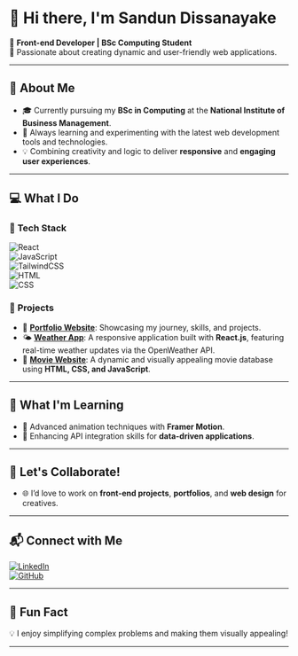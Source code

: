 # 👋 Hi there, I'm **Sandun Dissanayake**  

🌟 **Front-end Developer | BSc Computing Student**  
🚀 Passionate about creating dynamic and user-friendly web applications.  

---

## 📖 **About Me**  
- 🎓 Currently pursuing my **BSc in Computing** at the **National Institute of Business Management**.  
- 🌱 Always learning and experimenting with the latest web development tools and technologies.  
- 💡 Combining creativity and logic to deliver **responsive** and **engaging user experiences**.  

---

## 💻 **What I Do**  
### 🚀 **Tech Stack**  
![React](https://img.shields.io/badge/React-20232A?style=for-the-badge&logo=react&logoColor=61DAFB)  
![JavaScript](https://img.shields.io/badge/JavaScript-F7DF1E?style=for-the-badge&logo=javascript&logoColor=black)  
![TailwindCSS](https://img.shields.io/badge/TailwindCSS-06B6D4?style=for-the-badge&logo=tailwindcss&logoColor=white)  
![HTML](https://img.shields.io/badge/HTML5-E34F26?style=for-the-badge&logo=html5&logoColor=white)  
![CSS](https://img.shields.io/badge/CSS3-1572B6?style=for-the-badge&logo=css3&logoColor=white)  

### 🌟 **Projects**  
- 🔗 **[Portfolio Website](#)**: Showcasing my journey, skills, and projects.  
- 🌤️ **[Weather App](#)**: A responsive application built with **React.js**, featuring real-time weather updates via the OpenWeather API.  
- 🎥 **[Movie Website](#)**: A dynamic and visually appealing movie database using **HTML, CSS, and JavaScript**.  

---

## 🎯 **What I'm Learning**  
- 🎨 Advanced animation techniques with **Framer Motion**.  
- 📡 Enhancing API integration skills for **data-driven applications**.  

---

## 🤝 **Let's Collaborate!**  
- 🌐 I’d love to work on **front-end projects**, **portfolios**, and **web design** for creatives.  

---

## 📬 **Connect with Me**  
[![LinkedIn](https://img.shields.io/badge/LinkedIn-0A66C2?style=for-the-badge&logo=linkedin&logoColor=white)](https://www.linkedin.com/in/sandun-dissanayake)  
[![GitHub](https://img.shields.io/badge/GitHub-181717?style=for-the-badge&logo=github&logoColor=white)](https://github.com/SandunDissanayake)  

---

## 🌟 **Fun Fact**  
💡 I enjoy simplifying complex problems and making them visually appealing!  

---
